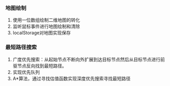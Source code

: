 ### 地图绘制

1. 使用一位数组绘制二维地图的转化
2. 监听鼠标事件进行地图绘制和清除
3. localStorage对地图实现保存

### 最短路径搜索

1. 广度优先搜索：从起始节点不断向外扩展到达目标节点然后从目标节点进行前驱节点反向找到最短路径。
2. 实现优先队列
3. A*算法，通过寻找估值函数实现深度优先搜索寻找最短路径